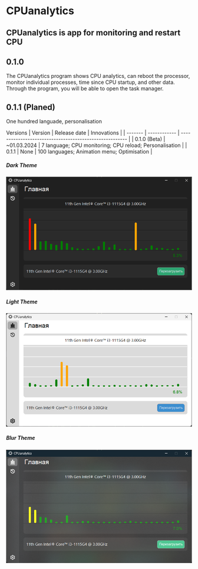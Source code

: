 # CPUanalytics
CPUanalytics is app for monitoring and restart CPU
--------------------------------------------------
## 0.1.0
The CPUanalytics program shows CPU analytics, can reboot the processor, monitor individual processes, time since CPU startup, and other data. Through the program, you will be able to open the task manager.

## 0.1.1 (Planed)
One hundred languade, personalisation

Versions
| Version       | Release date | Innovations                                             |
| -------       | ------------ | ------------------------------------------------------- |
| 0.1.0 (Beta)  | ~01.03.2024  | 7 language; CPU monitoring; CPU reload; Personalisation |
| 0.1.1         | None         | 100 languages; Animation menu; Optimisation             |

##### Dark Theme
![Dark](images/Dark.png)
##### Light Theme
![Light](images/Light.png)
##### Blur Theme
![Blur](images/Blur.png)
